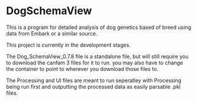 # DogSchemaView
This is a program for detailed analysis of dog genetics based of breed using data from Embark or a similar source.

This project is currently in the development stages. 

The Dog_SchemaView_0.7.8 file is a standalone file, but will still require you to download the canfam 3 files for it to run. 
you may also have to change the container to point to wherever you download those files to.

The Processing and UI files are meant to run seperatley with Processing being run first and outputting the processed data as easily parsable .pkl files.
